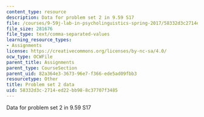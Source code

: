 ```yaml
---
content_type: resource
description: Data for problem set 2 in 9.59 S17
file: /courses/9-59j-lab-in-psycholinguistics-spring-2017/58332d3c2714ed22bb988c37707f3485_pset2_data2.csv
file_size: 281676
file_type: text/comma-separated-values
learning_resource_types:
- Assignments
license: https://creativecommons.org/licenses/by-nc-sa/4.0/
ocw_type: OCWFile
parent_title: Assignments
parent_type: CourseSection
parent_uid: 82a364e3-3673-96e7-f366-ede5ad09fbb3
resourcetype: Other
title: Problem set 2 data
uid: 58332d3c-2714-ed22-bb98-8c37707f3485
---
```

Data for problem set 2 in 9.59 S17